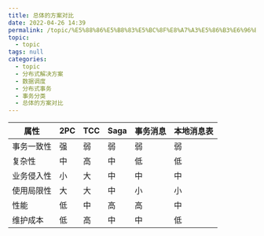 ```yaml
---
title: 总体的⽅案对⽐
date: 2022-04-26 14:39
permalink: /topic/%E5%88%86%E5%B8%83%E5%BC%8F%E8%A7%A3%E5%86%B3%E6%96%B9%E6%A1%88/%E6%95%B0%E6%8D%AE%E8%B0%83%E5%BA%A6/%E5%88%86%E5%B8%83%E5%BC%8F%E4%BA%8B%E5%8A%A1/%E4%BA%8B%E5%8A%A1%E5%88%86%E7%B1%BB/%E6%80%BB%E4%BD%93%E7%9A%84%E2%BD%85%E6%A1%88%E5%AF%B9%E2%BD%90
topic: 
  - topic
tags: null
categories: 
  - topic
  - 分布式解决方案
  - 数据调度
  - 分布式事务
  - 事务分类
  - 总体的⽅案对⽐
---
```

|属性|2PC|TCC|Saga|事务消息|本地消息表|
| ------------| -----| -----| ------| ----------| ------------|
|事务一致性|强|弱|弱|弱|弱|
|复杂性|中|高|中|低|低|
|业务侵入性|小|大|中|中|中|
|使用局限性|大|大|中|小|小<br />|
|性能|低|中|高|高|中|
|维护成本|低|高|中|中|低|

　　‍

